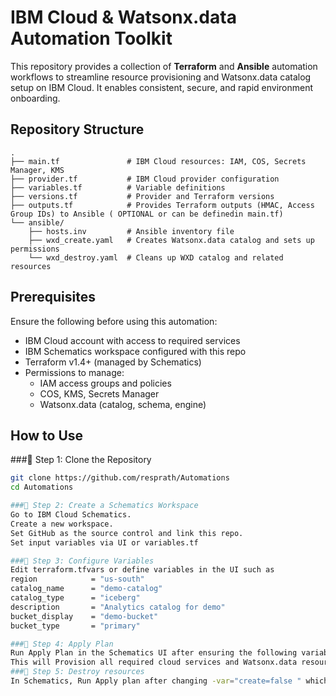 # IBM Cloud & Watsonx.data Automation Toolkit


This repository provides a collection of **Terraform** and **Ansible** automation workflows to streamline resource provisioning and Watsonx.data catalog setup on IBM Cloud. It enables consistent, secure, and rapid environment onboarding.

##  Repository Structure

```text
.
├── main.tf               # IBM Cloud resources: IAM, COS, Secrets Manager, KMS
├── provider.tf           # IBM Cloud provider configuration
├── variables.tf          # Variable definitions
├── versions.tf           # Provider and Terraform versions
├── outputs.tf            # Provides Terraform outputs (HMAC, Access Group IDs) to Ansible ( OPTIONAL or can be definedin main.tf)
└── ansible/
    ├── hosts.inv         # Ansible inventory file
    ├── wxd_create.yaml   # Creates Watsonx.data catalog and sets up permissions
    └── wxd_destroy.yaml  # Cleans up WXD catalog and related resources
```
## Prerequisites

Ensure the following before using this automation:

- IBM Cloud account with access to required services
- IBM Schematics workspace configured with this repo
- Terraform v1.4+ (managed by Schematics)
- Permissions to manage:
  - IAM access groups and policies
  - COS, KMS, Secrets Manager
  - Watsonx.data (catalog, schema, engine)


## How to Use

###🔹 Step 1: Clone the Repository 
```bash
git clone https://github.com/resprath/Automations
cd Automations

###🔹 Step 2: Create a Schematics Workspace
Go to IBM Cloud Schematics.
Create a new workspace.
Set GitHub as the source control and link this repo.
Set input variables via UI or variables.tf

###🔹 Step 3: Configure Variables
Edit terraform.tfvars or define variables in the UI such as 
region            = "us-south"
catalog_name      = "demo-catalog"
catalog_type      = "iceberg"
description       = "Analytics catalog for demo"
bucket_display    = "demo-bucket"
bucket_type       = "primary"

###🔹 Step 4: Apply Plan
Run Apply Plan in the Schematics UI after ensuring the following variable in Schematics UI is set to true : -var="create=true".
This will Provision all required cloud services and Watsonx.data resources
###🔹 Step 5: Destroy resources
In Schematics, Run Apply plan after changing -var="create=false " which will delete all WXD resources and then click Destroy to remove all Terraform-managed resources
